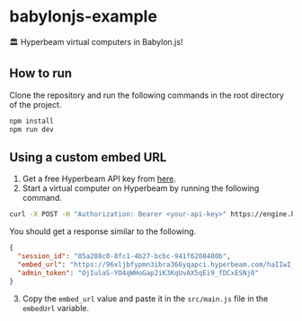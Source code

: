 # babylonjs-example

🏛️ Hyperbeam virtual computers in Babylon.js!

## How to run

Clone the repository and run the following commands in the root directory of the project.

```bash
npm install
npm run dev
```

## Using a custom embed URL

1. Get a free Hyperbeam API key from [here](https://hyperbeam.dev/).
2. Start a virtual computer on Hyperbeam by running the following command.

```bash
curl -X POST -H "Authorization: Bearer <your-api-key>" https://engine.hyperbeam.com/v0/vm
```

You should get a response similar to the following.

```json
{
  "session_id": "85a208c0-8fc1-4b27-bcbc-941f6208480b",
  "embed_url": "https://96xljbfypmn3ibra366yqapci.hyperbeam.com/haIIwI_BSye8vJQfYghICw?token=QAWRxLz6exTKbxlFG3MTBxsoPePyDa7_WO3FCxKO73M",
  "admin_token": "OjIulaS-YO4qWHoGap2iK3KqUvAX5qEi9_fDCxESNj0"
}
```

3. Copy the `embed_url` value and paste it in the `src/main.js` file in the `embedUrl` variable.
